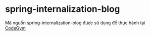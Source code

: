 # spring-internalization-blog
Mã nguồn spring-internalization-blog được sử dụng để thực hành tại [CodeGym](https://codegym.vn)
